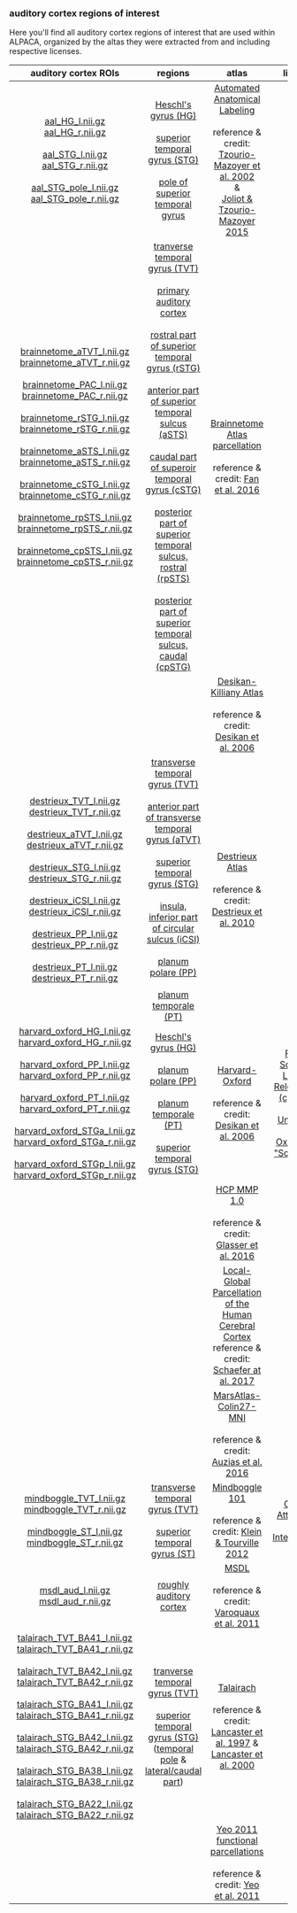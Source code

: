 ### auditory cortex regions of interest

Here you'll find all auditory cortex regions of interest that are used within ALPACA, organized by the altas they were extracted from and including respective licenses.  

| auditory cortex ROIs                        | regions           | atlas | license |
|:-----------------------------:|:-------------:|:-------------:|:-------------:| 
|[aal_HG_l.nii.gz](https://github.com/PeerHerholz/open_science_fellowship_project/blob/master/resources/regions_of_interest/aal/aal_HG_l.nii.gz) </br> [aal_HG_r.nii.gz](https://github.com/PeerHerholz/open_science_fellowship_project/blob/master/resources/regions_of_interest/aal/aal_HG_r.nii.gz)</br> </br> [aal_STG_l.nii.gz](https://github.com/PeerHerholz/open_science_fellowship_project/blob/master/resources/regions_of_interest/aal/aal_STG_l.nii.gz)</br> [aal_STG_r.nii.gz](https://github.com/PeerHerholz/open_science_fellowship_project/blob/master/resources/regions_of_interest/aal/aal_STG_r.nii.gz)</br> </br> [aal_STG_pole_l.nii.gz](https://github.com/PeerHerholz/open_science_fellowship_project/blob/master/resources/regions_of_interest/aal/aal_STG_pole_l.nii.gz) </br> [aal_STG_pole_r.nii.gz](https://github.com/PeerHerholz/open_science_fellowship_project/blob/master/resources/regions_of_interest/aal/aal_STG_pole_r.nii.gz)| [Heschl's gyrus (HG)](https://en.wikipedia.org/wiki/Transverse_temporal_gyrus) </br> </br>[superior temporal gyrus (STG)](https://en.wikipedia.org/wiki/Superior_temporal_gyrus) </br> </br> [pole of superior temporal gyrus](https://en.wikipedia.org/wiki/Brodmann_area_38) | [Automated Anatomical Labeling](http://www.gin.cnrs.fr/en/tools/aal-aal2/) </br> </br> reference & credit: [Tzourio-Mazoyer et al. 2002](http://dx.doi.org/10.1006/nimg.2001.0978) </br> & </br> [Joliot & Tzourio-Mazoyer 2015](http://dx.doi.org/10.1016/j.neuroimage.2015.07.075) |
|[brainnetome_aTVT_l.nii.gz](https://github.com/PeerHerholz/open_science_fellowship_project/blob/master/resources/regions_of_interest/brainnetome/brainnetome_aTVT_l.nii.gz) </br> [brainnetome_aTVT_r.nii.gz](https://github.com/PeerHerholz/open_science_fellowship_project/blob/master/resources/regions_of_interest/brainnetome/brainnetome_aTVT_r.nii.gz) </br></br> [brainnetome_PAC_l.nii.gz](https://github.com/PeerHerholz/open_science_fellowship_project/blob/master/resources/regions_of_interest/brainnetome/brainnetome_PAC_l.nii.gz) </br> [brainnetome_PAC_r.nii.gz](https://github.com/PeerHerholz/open_science_fellowship_project/blob/master/resources/regions_of_interest/brainnetome/brainnetome_PAC_r.nii.gz) </br></br> [brainnetome_rSTG_l.nii.gz](https://github.com/PeerHerholz/open_science_fellowship_project/blob/master/resources/regions_of_interest/brainnetome/brainnetome_rSTG_l.nii.gz) </br> [brainnetome_rSTG_r.nii.gz](https://github.com/PeerHerholz/open_science_fellowship_project/blob/master/resources/regions_of_interest/brainnetome/brainnetome_rSTG_r.nii.gz) </br></br> [brainnetome_aSTS_l.nii.gz](https://github.com/PeerHerholz/open_science_fellowship_project/blob/master/resources/regions_of_interest/brainnetome/brainnetome_aSTS_l.nii.gz) </br> [brainnetome_aSTS_r.nii.gz](https://github.com/PeerHerholz/open_science_fellowship_project/blob/master/resources/regions_of_interest/brainnetome/brainnetome_aSTS_r.nii.gz) </br></br> [brainnetome_cSTG_l.nii.gz](https://github.com/PeerHerholz/open_science_fellowship_project/blob/master/resources/regions_of_interest/brainnetome/brainnetome_cSTG_l.nii.gz) </br> [brainnetome_cSTG_r.nii.gz](https://github.com/PeerHerholz/open_science_fellowship_project/blob/master/resources/regions_of_interest/brainnetome/brainnetome_cSTG_r.nii.gz) </br></br> [brainnetome_rpSTS_l.nii.gz](https://github.com/PeerHerholz/open_science_fellowship_project/blob/master/resources/regions_of_interest/brainnetome/brainnetome_rpSTS_l.nii.gz) </br> [brainnetome_rpSTS_r.nii.gz](https://github.com/PeerHerholz/open_science_fellowship_project/blob/master/resources/regions_of_interest/brainnetome/brainnetome_rpSTS_r.nii.gz) </br></br> [brainnetome_cpSTS_l.nii.gz](https://github.com/PeerHerholz/open_science_fellowship_project/blob/master/resources/regions_of_interest/brainnetome/brainnetome_cpSTS_l.nii.gz) </br> [brainnetome_cpSTS_r.nii.gz](https://github.com/PeerHerholz/open_science_fellowship_project/blob/master/resources/regions_of_interest/brainnetome/brainnetome_cpSTS_r.nii.gz) | [tranverse temporal gyrus (TVT)](https://en.wikipedia.org/wiki/Transverse_temporal_gyrus) </br></br> [primary auditory cortex](https://en.wikipedia.org/wiki/Auditory_cortex) </br></br> [rostral part of superior temporal gyrus (rSTG)](https://en.wikipedia.org/wiki/Superior_temporal_gyrus) </br></br> [anterior part of superior temporal sulcus (aSTS)](https://en.wikipedia.org/wiki/Superior_temporal_sulcus) </br></br> [caudal part of superoir temporal gyrus (cSTG)](https://en.wikipedia.org/wiki/Superior_temporal_gyrus) </br></br> [posterior part of superior temporal sulcus, rostral (rpSTS)](https://en.wikipedia.org/wiki/Superior_temporal_sulcus) </br></br> [posterior part of superior temporal sulcus, caudal (cpSTG)](https://en.wikipedia.org/wiki/Superior_temporal_sulcus) | [Brainnetome Atlas parcellation](http://atlas.brainnetome.org/index.html) </br></br> reference & credit: [Fan et al. 2016](https://doi.org/10.1093/cercor/bhw157) |
| | | [Desikan-Killiany Atlas](https://surfer.nmr.mgh.harvard.edu/fswiki/CorticalParcellation) </br></br> reference & credit: [Desikan et al. 2006](http://doi.org/10.1016/j.neuroimage.2006.01.021) |
| [destrieux_TVT_l.nii.gz](https://github.com/PeerHerholz/open_science_fellowship_project/blob/master/resources/regions_of_interest/destrieux/destrieux_TVT_l.nii.gz) </br> [destrieux_TVT_r.nii.gz](https://github.com/PeerHerholz/open_science_fellowship_project/blob/master/resources/regions_of_interest/destrieux/destrieux_TVT_r.nii.gz) </br></br> [destrieux_aTVT_l.nii.gz](https://github.com/PeerHerholz/open_science_fellowship_project/blob/master/resources/regions_of_interest/destrieux/destrieux_aTVT_l.nii.gz) </br> [destrieux_aTVT_r.nii.gz](https://github.com/PeerHerholz/open_science_fellowship_project/blob/master/resources/regions_of_interest/destrieux/destrieux_aTVT_r.nii.gz) </br></br> [destrieux_STG_l.nii.gz](https://github.com/PeerHerholz/open_science_fellowship_project/blob/master/resources/regions_of_interest/destrieux/destrieux_STG_l.nii.gz) </br> [destrieux_STG_r.nii.gz](https://github.com/PeerHerholz/open_science_fellowship_project/blob/master/resources/regions_of_interest/destrieux/destrieux_STG_r.nii.gz) </br></br> [destrieux_iCSI_l.nii.gz](https://github.com/PeerHerholz/open_science_fellowship_project/blob/master/resources/regions_of_interest/destrieux/destrieux_iCSI_l.nii.gz) </br> [destrieux_iCSI_r.nii.gz](https://github.com/PeerHerholz/open_science_fellowship_project/blob/master/resources/regions_of_interest/destrieux/destrieux_iCSI_r.nii.gz) </br></br> [destrieux_PP_l.nii.gz](https://github.com/PeerHerholz/open_science_fellowship_project/blob/master/resources/regions_of_interest/destrieux/destrieux_PP_l.nii.gz) </br> [destrieux_PP_r.nii.gz](https://github.com/PeerHerholz/open_science_fellowship_project/blob/master/resources/regions_of_interest/destrieux/destrieux_PP_r.nii.gz) </br></br> [destrieux_PT_l.nii.gz](https://github.com/PeerHerholz/open_science_fellowship_project/blob/master/resources/regions_of_interest/destrieux/destrieux_PT_l.nii.gz) </br> [destrieux_PT_r.nii.gz](https://github.com/PeerHerholz/open_science_fellowship_project/blob/master/resources/regions_of_interest/destrieux/destrieux_PT_r.nii.gz) | [transverse temporal gyrus (TVT)](https://en.wikipedia.org/wiki/Transverse_temporal_gyrus) </br></br> [anterior part of transverse temporal gyrus (aTVT)](https://en.wikipedia.org/wiki/Transverse_temporal_gyrus) </br></br> [superior temporal gyrus (STG)](https://en.wikipedia.org/wiki/Superior_temporal_gyrus) </br></br> [insula, inferior part of circular sulcus (iCSI)](https://en.wikipedia.org/wiki/Insular_cortex) </br></br> [planum polare (PP)](http://neuro.imm.dtu.dk/wiki/Planum_polare) </br></br> [planum temporale (PT)](https://en.wikipedia.org/wiki/Planum_temporale) |  [Destrieux Atlas](https://surfer.nmr.mgh.harvard.edu/fswiki/CorticalParcellation) </br></br> reference & credit: [Destrieux et al. 2010](http://doi.org/10.1016/j.neuroimage.2010.06.010) |
| [harvard_oxford_HG_l.nii.gz](https://github.com/PeerHerholz/open_science_fellowship_project/blob/master/resources/regions_of_interest/harvard-oxford/harvard_oxford_HG_l.nii.gz) </br> [harvard_oxford_HG_r.nii.gz](https://github.com/PeerHerholz/open_science_fellowship_project/blob/master/resources/regions_of_interest/harvard-oxford/harvard_oxford_HG_r.nii.gz) </br></br> [harvard_oxford_PP_l.nii.gz](https://github.com/PeerHerholz/open_science_fellowship_project/blob/master/resources/regions_of_interest/harvard-oxford/harvard_oxford_PP_l.nii.gz) </br> [harvard_oxford_PP_r.nii.gz](https://github.com/PeerHerholz/open_science_fellowship_project/blob/master/resources/regions_of_interest/harvard-oxford/harvard_oxford_PP_r.nii.gz) </br></br> [harvard_oxford_PT_l.nii.gz](https://github.com/PeerHerholz/open_science_fellowship_project/blob/master/resources/regions_of_interest/harvard-oxford/harvard_oxford_PT_l.nii.gz) </br> [harvard_oxford_PT_r.nii.gz](https://github.com/PeerHerholz/open_science_fellowship_project/blob/master/resources/regions_of_interest/harvard-oxford/harvard_oxford_PT_r.nii.gz) </br></br> [harvard_oxford_STGa_l.nii.gz](https://github.com/PeerHerholz/open_science_fellowship_project/blob/master/resources/regions_of_interest/harvard-oxford/harvard_oxford_STGa_l.nii.gz) </br> [harvard_oxford_STGa_r.nii.gz](https://github.com/PeerHerholz/open_science_fellowship_project/blob/master/resources/regions_of_interest/harvard-oxford/harvard_oxford_STGa_r.nii.gz) </br></br> [harvard_oxford_STGp_l.nii.gz](https://github.com/PeerHerholz/open_science_fellowship_project/blob/master/resources/regions_of_interest/harvard-oxford/harvard_oxford_STGp_l.nii.gz) </br> [harvard_oxford_STGp_r.nii.gz](https://github.com/PeerHerholz/open_science_fellowship_project/blob/master/resources/regions_of_interest/harvard-oxford/harvard_oxford_STGp_r.nii.gz) | [Heschl's gyrus (HG)](https://en.wikipedia.org/wiki/Transverse_temporal_gyrus) </br></br> [planum polare (PP)](http://neuro.imm.dtu.dk/wiki/Planum_polare) </br></br> [planum temporale (PT)](https://en.wikipedia.org/wiki/Planum_temporale) </br> </br>[superior temporal gyrus (STG)](https://en.wikipedia.org/wiki/Superior_temporal_gyrus) | [Harvard-Oxford](http://www.cma.mgh.harvard.edu/fsl_atlas.html) </br></br> reference & credit: [Desikan et al. 2006](https://doi.org/10.1016/j.neuroimage.2006.01.021) | [FMRIB Software Library, Release 5.0 (c) 2012, The University of Oxford(the "Software")](https://fsl.fmrib.ox.ac.uk/fsl/fslwiki/Licence)|
| | | [HCP MMP 1.0](https://balsa.wustl.edu/WN56) </br></br> reference & credit: [Glasser et al. 2016](http://doi.org/10.1038/nature18933) |
| | | [Local-Global Parcellation of the Human Cerebral Cortex](https://github.com/ThomasYeoLab/CBIG/tree/master/stable_projects/brain_parcellation/Schaefer2018_LocalGlobal) </br> reference & credit: [Schaefer at al. 2017](https://doi.org/10.1093/cercor/bhx179) |
| | | [MarsAtlas-Colin27-MNI](http://meca-brain.org/software/marsatlas-colin27/) </br></br> reference & credit: [Auzias et al. 2016](https://doi.org/10.1002/hbm.23121) | |
| [mindboggle_TVT_l.nii.gz](https://github.com/PeerHerholz/open_science_fellowship_project/blob/master/resources/regions_of_interest/mindboggle/mindboggle_TVT_l.nii.gz) </br> [mindboggle_TVT_r.nii.gz](https://github.com/PeerHerholz/open_science_fellowship_project/blob/master/resources/regions_of_interest/mindboggle/mindboggle_TVT_r.nii.gz) </br></br> [mindboggle_ST_l.nii.gz](https://github.com/PeerHerholz/open_science_fellowship_project/blob/master/resources/regions_of_interest/mindboggle/mindboggle_ST_l.nii.gz) </br> [mindboggle_ST_r.nii.gz](https://github.com/PeerHerholz/open_science_fellowship_project/blob/master/resources/regions_of_interest/mindboggle/mindboggle_ST_r.nii.gz) | [transverse temporal gyrus (TVT)](https://en.wikipedia.org/wiki/Transverse_temporal_gyrus) </br></br> [superior temporal gyrus (ST)](https://en.wikipedia.org/wiki/Superior_temporal_gyrus) | [Mindboggle 101](http://www.mindboggle.info/data.html) </br></br> reference & credit: [Klein & Tourville 2012](http://dx.doi.org/10.3389/fnins.2012.00171 ) | [CC-By Attribution 4.0 International](https://creativecommons.org/licenses/by/4.0/) |
| [msdl_aud_l.nii.gz](https://github.com/PeerHerholz/open_science_fellowship_project/blob/master/resources/regions_of_interest/msdl/msdl_aud_l.nii.gz) </br> [msdl_aud_r.nii.gz](https://github.com/PeerHerholz/open_science_fellowship_project/blob/master/resources/regions_of_interest/msdl/msdl_aud_r.nii.gz) | [roughly auditory cortex](https://en.wikipedia.org/wiki/Auditory_cortex) | [MSDL](https://hal.inria.fr/inria-00588898/en) </br></br> reference & credit: [Varoquaux et al. 2011](https://hal.inria.fr/inria-00588898/en) | |
| [talairach_TVT_BA41_l.nii.gz](https://github.com/PeerHerholz/open_science_fellowship_project/blob/master/resources/regions_of_interest/talairach/talairach_TVT_BA41_l.nii.gz) </br> [talairach_TVT_BA41_r.nii.gz](https://github.com/PeerHerholz/open_science_fellowship_project/blob/master/resources/regions_of_interest/talairach/talairach_TVT_BA41_r.nii.gz) </br></br> [talairach_TVT_BA42_l.nii.gz](https://github.com/PeerHerholz/open_science_fellowship_project/blob/master/resources/regions_of_interest/talairach/talairach_TVT_BA42_l.nii.gz) </br> [talairach_TVT_BA42_r.nii.gz](https://github.com/PeerHerholz/open_science_fellowship_project/blob/master/resources/regions_of_interest/talairach/talairach_TVT_BA42_r.nii.gz) </br></br> [talairach_STG_BA41_l.nii.gz](https://github.com/PeerHerholz/open_science_fellowship_project/blob/master/resources/regions_of_interest/talairach/talairach_STG_BA41_l.nii.gz) </br> [talairach_STG_BA41_r.nii.gz](https://github.com/PeerHerholz/open_science_fellowship_project/blob/master/resources/regions_of_interest/talairach/talairach_STG_BA41_r.nii.gz) </br></br> [talairach_STG_BA42_l.nii.gz](https://github.com/PeerHerholz/open_science_fellowship_project/blob/master/resources/regions_of_interest/talairach/talairach_STG_BA42_l.nii.gz) </br> [talairach_STG_BA42_r.nii.gz](https://github.com/PeerHerholz/open_science_fellowship_project/blob/master/resources/regions_of_interest/talairach/talairach_STG_BA42_r.nii.gz) </br></br> [talairach_STG_BA38_l.nii.gz](https://github.com/PeerHerholz/open_science_fellowship_project/blob/master/resources/regions_of_interest/talairach/talairach_STG_BA38_l.nii.gz) </br> [talairach_STG_BA38_r.nii.gz](https://github.com/PeerHerholz/open_science_fellowship_project/blob/master/resources/regions_of_interest/talairach/talairach_STG_BA38_r.nii.gz) </br></br> [talairach_STG_BA22_l.nii.gz](https://github.com/PeerHerholz/open_science_fellowship_project/blob/master/resources/regions_of_interest/talairach/talairach_STG_BA22_l.nii.gz) </br> [talairach_STG_BA22_r.nii.gz](https://github.com/PeerHerholz/open_science_fellowship_project/blob/master/resources/regions_of_interest/talairach/talairach_STG_BA22_r.nii.gz) | [tranverse temporal gyrus (TVT)](https://en.wikipedia.org/wiki/Transverse_temporal_gyrus) </br></br> [superior temporal gyrus (STG)](https://en.wikipedia.org/wiki/Superior_temporal_gyrus) ([temporal pole](https://en.wikipedia.org/wiki/Brodmann_area_38) & [lateral/caudal part](https://en.wikipedia.org/wiki/Brodmann_area_22))  | [Talairach](http://www.talairach.org/index.html) </br></br> reference & credit: [Lancaster et al. 1997](http://www.talairach.org/LancasterHBM97.pdf) & [Lancaster et al. 2000](http://www.talairach.org/Lancaster_HBM_00.pdf) | |
| | | [Yeo 2011 functional parcellations](https://surfer.nmr.mgh.harvard.edu/fswiki/CorticalParcellation_Yeo2011) </br></br> reference & credit: [Yeo et al. 2011](https://doi.org/10.1152/jn.00338.2011) | |
